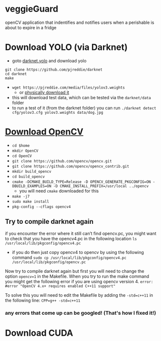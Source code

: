 # veggieGuard
openCV application that indentifies and notifies users when a perishable is about to expire in a fridge

# Download YOLO (via Darknet)
- goto [darknet.yolo](https://pjreddie.com/darknet/yolo/) and download yolo
```
git clone https://github.com/pjreddie/darknet
cd darknet
make
```
- `wget https://pjreddie.com/media/files/yolov3.weights` 
    - or [physically download it](https://pjreddie.com/media/files/yolov3.weights)
- this will download test data, which can be tested via the `darknet/data` folder
- to run a test of it (from the darknet folder) you can run `./darknet detect cfg/yolov3.cfg yolov3.weights data/dog.jpg`

# [Download OpenCV](https://efcomputer.net.au/blog/4-steps-to-install-darknet-with-cuda-and-opencv-for-realtime-object-detection/) 

- `cd $home`
- `mkdir OpenCV`
- `cd OpenCV`
- `git clone https://github.com/opencv/opencv.git`
- `git clone https://github.com/opencv/opencv_contrib.git`
- `mkdir build_opencv`
- `cd build_opencv`
- `cmake -DCMAKE_BUILD_TYPE=Release -D OPENCV_GENERATE_PKGCONFIG=ON -DBUILD_EXAMPLES=ON -D CMAKE_INSTALL_PREFIX=/usr/local ../opencv`
    - you will need `cmake` downloaded for this
- `make -j7`
- `sudo make install`
- `pkg-config --cflags opencv4`

## Try to compile darknet again
if you encounter the error where it still can’t find opencv.pc, you might want to check that you have the opencv4.pc in the following location
`ls /usr/local/lib/pkgconfig/opencv4.pc`
- if you do then just copy opencv4 to opencv by using the following command
`sudo cp /usr/local/lib/pkgconfig/opencv4.pc /usr/local/lib/pkgconfig/opencv.pc`

Now try to compile darknet again but first you will need to change the option `opencv=1` in the Makefile. When you try to run the make command you might get the following error if you are using opencv version 4.
`error: #error "OpenCV 4.x+ requires enabled C++11 support"`

To solve this you will need to edit the Makefile by adding the `-std=c++11` in the following line:
`CPP=g++ -std=c++11`

### any errors that come up can be googled! (That's how I fixed it!)

# Download CUDA

